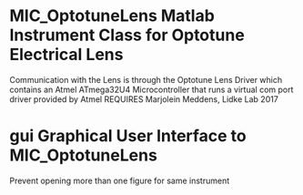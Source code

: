 # MIC_OptotuneLens Matlab Instrument Class for Optotune Electrical Lens
Communication with the Lens is through the Optotune Lens Driver which
contains an  Atmel ATmega32U4 Microcontroller that runs a virtual com
port driver provided by Atmel
REQUIRES
Marjolein Meddens, Lidke Lab 2017
# gui Graphical User Interface to MIC_OptotuneLens
Prevent opening more than one figure for same instrument
